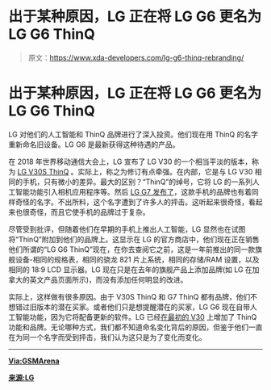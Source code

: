 # 出于某种原因，LG 正在将 LG G6 更名为 LG G6 ThinQ

> 原文：<https://www.xda-developers.com/lg-g6-thinq-rebranding/>

# 出于某种原因，LG 正在将 LG G6 更名为 LG G6 ThinQ

LG 对他们的人工智能和 ThinQ 品牌进行了深入投资。他们现在用 ThinQ 的名字重新命名旧设备。LG G6 是最新获得这种待遇的产品。

在 2018 年世界移动通信大会上，LG 宣布了 LG V30 的一个相当平淡的版本，称为 [LG V30S ThinQ](https://www.xda-developers.com/lg-v30s-thinq/) 。实际上，称之为修订有点牵强。在内部，它是与 LG V30 相同的手机，只有微小的差异。最大的区别？“ThinQ”的绰号，它将 LG 的一系列人工智能功能引入相机应用程序等。然后 [LG G7 发布了](https://www.xda-developers.com/lg-g7-thinq-super-bright-loud-ai-powered/)，这款手机的品牌也有着同样奇怪的名字。不出所料，这个名字遭到了许多人的抨击。这听起来很奇怪，看起来也很奇怪，而且它使手机的品牌过于复杂。

尽管受到批评，但随着他们在早期的手机上推出人工智能，LG 显然也在试图将“ThinQ”附加到他们的品牌上。这显示在 LG 的官方商店中，他们现在正在销售他们所谓的“LG G6 ThinQ”现在，在你去查阅它之前，这是一年前推出的同一款旗舰设备-相同的规格表，相同的骁龙 821 片上系统，相同的存储/RAM 设置，以及相同的 18:9 LCD 显示器。LG 现在只是在去年的旗舰产品上添加品牌(如 LG 在加拿大的英文产品页面所示)，而没有添加任何明显的改进。

实际上，这样做有很多原因。由于 V30S ThinQ 和 G7 ThinQ 都有品牌，他们不想错过旧版本的潜在买家。或者他们只是想提醒潜在的买家，LG G6 现在自带人工智能功能，因为它将配备更新的软件。LG 已经[在最初的 V30](https://www.xda-developers.com/att-lg-v30-android-oreo-lg-v30s-thinqs-ai-features/) 上增加了 ThinQ 功能和品牌。无论哪种方式，我们都不知道命名变化背后的原因，但鉴于他们一直在为同一个名字而受到抨击，我们认为这只是为了变化而变化。

* * *

[**Via:GSMArena**](https://www.gsmarena.com/lg_g6_pops_up_thinq_moniker-news-31087.php)

[**来源:LG**](http://www.lg.com/ca_en/cell-phones/lg-LGH873-Platinum)